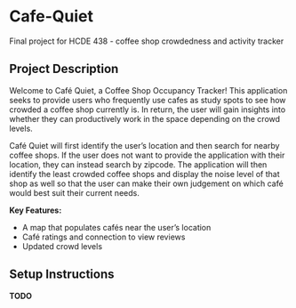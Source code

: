 # Cafe-Quiet
Final project for HCDE 438 - coffee shop crowdedness and activity tracker

## Project Description
Welcome to Café Quiet, a Coffee Shop Occupancy Tracker! This application seeks to provide users who frequently use cafes as study spots to see how crowded a coffee shop currently is. In return, the user will gain insights into whether they can productively work in the space depending on the crowd levels. 

Café Quiet will first identify the user’s location and then search for nearby coffee shops. If the user does not want to provide the application with their location, they can instead search by zipcode. The application will then identify the least crowded coffee shops and display the noise level of that shop as well so that the user can make their own judgement on which café would best suit their current needs. 

**Key Features:**
- A map that populates cafés near the user’s location
- Café ratings and connection to view reviews
- Updated crowd levels

## Setup Instructions
**TODO**
